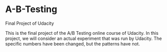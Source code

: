 # A-B-Testing
Final Project of Udacity

This is the final project of the A/B Testing online course of Udacity. In this project, we will consider an actual experiment that was run by Udacity. The specific numbers have been changed, but the patterns have not.
